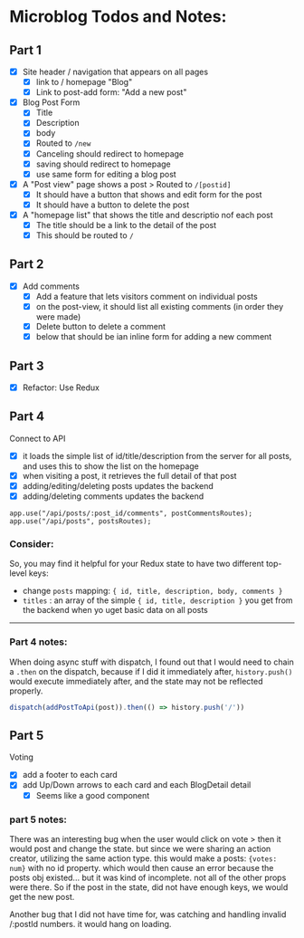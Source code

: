 # Microblog Todos and Notes:
## Part 1
- [x] Site header / navigation that appears on all pages
  - [x] link to / homepage "Blog"
  - [x] Link to post-add form: "Add a new post"

- [x] Blog Post Form
  - [x] Title
  - [x] Description
  - [x] body
  - [x] Routed to `/new`
  - [x] Canceling should redirect to homepage
  - [x] saving should redirect to homepage 
  - [x] use same form for editing a blog post

- [x] A "Post view" page shows a post > Routed to `/[postid]`
  - [x] It should have a button that shows and edit form for the post
  - [x] It should have a button to delete the post

- [x] A "homepage list" that shows the title and descriptio nof each post
  - [x] The title should be a link to the detail of the post
  - [x] This should be routed to `/`

## Part 2
- [x] Add comments
  - [x] Add a feature that lets visitors comment on individual posts
  - [x] on the post-view, it should list all existing comments (in order they were made)
  - [x] Delete button to delete a comment
  - [x] below that should be ian inline form for adding a new comment

## Part 3
- [x] Refactor: Use Redux

## Part 4
Connect to API
- [x] it loads the simple list of id/title/description from the server for all posts, and uses this to show the list on the homepage
- [x] when visiting a post, it retrieves the full detail of that post
- [x] adding/editing/deleting posts updates the backend
- [x] adding/deleting comments updates the backend

```
app.use("/api/posts/:post_id/comments", postCommentsRoutes);
app.use("/api/posts", postsRoutes);
```

### Consider:
So, you may find it helpful for your Redux state to have two different top-level keys:
* change `posts` mapping: `{ id, title, description, body, comments }`
* `titles` : an array of the simple `{ id, title, description }` you get from the backend when yo uget basic data on all posts
--- 
### Part 4 notes:
When doing async stuff with dispatch, I found out that I would need to chain a `.then` on the dispatch, because if I did it immediately after, `history.push()` would execute immediately after, and the state may not be reflected properly.
```javascript
dispatch(addPostToApi(post)).then(() => history.push('/'))
```

## Part 5
Voting
- [x] add a footer to each card
- [x] add Up/Down arrows to each card and each BlogDetail detail
  - [x] Seems like a good component

### part 5 notes:
There was an interesting bug when the user would click on vote > then it would post and change the state. but since we were sharing an action creator, utilizing the same action type. this would make a posts: `{votes: num}` with no id property. which would then cause an error because the posts obj existed... but it was kind of incomplete. not all of the other props were there. So if the post in the state, did not have enough keys, we would get the new post.

Another bug that I did not have time for, was catching and handling invalid /:postId numbers. it would hang on loading.